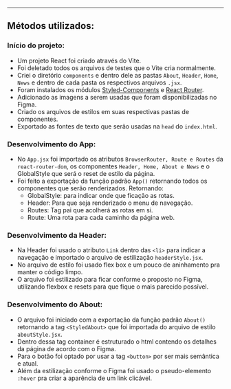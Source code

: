 
---

## Métodos utilizados:

### Início do projeto:

- Um projeto React foi criado através do Vite.
- Foi deletado todos os arquivos de testes que o Vite cria normalmente.
- Criei o diretório `components` e dentro dele as pastas `About`, `Header`, `Home`, `News` e dentro de cada pasta os respectivos arquivos `.jsx`.
- Foram instalados os módulos [Styled-Components](https://styled-components.com/docs) e [React Router](https://v5.reactrouter.com/web/api/BrowserRouter).
- Adicionado as imagens a serem usadas que foram disponibilizadas no Figma.
- Criado os arquivos de estilos em suas respectivas pastas de componentes.
- Exportado as fontes de texto que serão usadas na `head` do `index.html`.

### Desenvolvimento do App:

- No `App.jsx` foi importado os atributos `BrowserRouter, Route e Routes` da `react-router-dom`, os componentes `Header, Home, About e News` e o GlobalStyle que será o reset de estilo da página.
- Foi feito a exportação da função padrão `App()` retornando todos os componentes que serão renderizados. Retornando:
  - GlobalStyle: para indicar onde que ficação as rotas.
  - Header: Para que seja renderizado o menu de navegação.
  - Routes: Tag pai que acolherá as rotas em si.
  - Route: Uma rota para cada caminho da página web.

### Desenvolvimento da Header:

- Na Header foi usado o atributo `Link` dentro das `<li>` para indicar a navegação e importado o arquivo de estilização `headerStyle.jsx`.
- No arquivo de estilo  foi usado flex box e um pouco de aninhamento pra manter o código limpo.
- O arquivo foi estilizado para ficar conforme o proposto no Figma, utilizando flexbox e resets para que fique o mais parecido possível.

### Desenvolvimento do About:
- O arquivo foi iniciado com a exportação da função padrão `About()` retornando a tag `<StyledAbout>` que foi importada do arquivo de estilo `aboutStyle.jsx`.
- Dentro dessa tag container é estruturado o html contendo os detalhes da página de acordo com o Figma.
- Para o botão foi optado por usar a tag `<button>` por ser mais semântica e atual.
- Além da estilização conforme o Figma foi usado o pseudo-elemento `:hover` pra criar a aparência de um link clicável.
